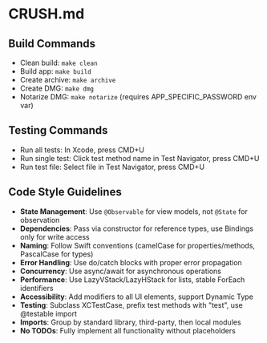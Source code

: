 # CRUSH.md

## Build Commands
- Clean build: `make clean`
- Build app: `make build`
- Create archive: `make archive`
- Create DMG: `make dmg`
- Notarize DMG: `make notarize` (requires APP_SPECIFIC_PASSWORD env var)

## Testing Commands
- Run all tests: In Xcode, press CMD+U
- Run single test: Click test method name in Test Navigator, press CMD+U
- Run test file: Select file in Test Navigator, press CMD+U

## Code Style Guidelines
- **State Management**: Use `@Observable` for view models, not `@State` for observation
- **Dependencies**: Pass via constructor for reference types, use Bindings only for write access
- **Naming**: Follow Swift conventions (camelCase for properties/methods, PascalCase for types)
- **Error Handling**: Use do/catch blocks with proper error propagation
- **Concurrency**: Use async/await for asynchronous operations
- **Performance**: Use LazyVStack/LazyHStack for lists, stable ForEach identifiers
- **Accessibility**: Add modifiers to all UI elements, support Dynamic Type
- **Testing**: Subclass XCTestCase, prefix test methods with "test", use @testable import
- **Imports**: Group by standard library, third-party, then local modules
- **No TODOs**: Fully implement all functionality without placeholders